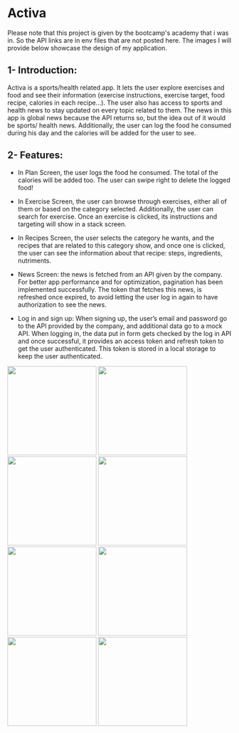 # Activa
Please note that this project is given by the bootcamp's academy that i was in. So the API links are in env files that are not posted here. The images I will provide below showcase the design of my application.
## 1- Introduction:
Activa is a sports/health related app. It lets the user explore exercises and food and see their
information (exercise instructions, exercise target, food recipe, calories in each recipe...). The
user also has access to sports and health news to stay updated on every topic related to them. The
news in this app is global news because the API returns so, but the idea out of it would be sports/
health news. Additionally, the user can log the food he consumed during his day and the calories
will be added for the user to see.
## 2- Features:
- In Plan Screen, the user logs the food he consumed. The total of the calories will be added too. The user can swipe right to delete the logged food!
- In Exercise Screen, the user can browse through exercises, either all of them or based on
the category selected. Additionally, the user can search for exercise. Once an exercise is
clicked, its instructions and targeting will show in a stack screen.
- In Recipes Screen, the user selects the category he wants, and the recipes that are related
to this category show, and once one is clicked, the user can see the information about that
recipe: steps, ingredients, nutriments.

- News Screen: the news is fetched from an API given by the company. For better app
performance and for optimization, pagination has been implemented successfully. The
token that fetches this news, is refreshed once expired, to avoid letting the user log in
again to have authorization to see the news.
- Log in and sign up: When signing up, the user’s email and password go to the API
provided by the company, and additional data go to a mock API. When logging in, the
data put in form gets checked by the log in API and once successful, it provides an access
token and refresh token to get the user authenticated. This token is stored in a local
storage to keep the user authenticated.
<img src="https://github.com/user-attachments/assets/ebfbb21d-02f4-4a9f-8ca5-b6e5d2f6a9e6" width="200">

<img src="https://github.com/user-attachments/assets/0f322014-4cf4-44c8-a599-570cb68768e5" width="200">

<img src="https://github.com/user-attachments/assets/b2e8359e-2ee4-4d92-bc0b-670fdc568087" width="200">

<img src="https://github.com/user-attachments/assets/9b4ab7fd-b7ce-4f9d-afc6-824dfffb1b6f" width="200">

<img src="https://github.com/user-attachments/assets/3492d8fc-9367-4ae5-b9f8-fd7fe038b4dc" width="200">

<img src="https://github.com/user-attachments/assets/f5b8ae01-1cd6-48b1-8ff1-59b9d3f4f80d" width="200">

<img src="https://github.com/user-attachments/assets/c0da2da4-bccd-4284-a354-b4db58f66e14" width="200"> 

<img src="https://github.com/user-attachments/assets/a63639e2-9e34-40c0-bf50-d63314d53858" width="200">



